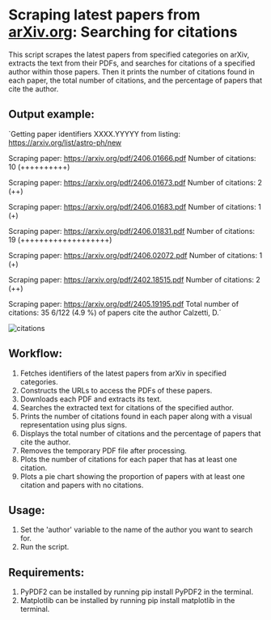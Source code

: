 
Scraping latest papers from [arXiv.org](https://arxiv.org/): Searching for citations
====================

This script scrapes the latest papers from specified categories on arXiv, extracts the text from their PDFs,
and searches for citations of a specified author within those papers. Then it prints the number of citations 
found in each paper, the total number of citations, and the percentage of papers that cite the author.

## Output example:

`Getting paper identifiers XXXX.YYYYY from listing: https://arxiv.org/list/astro-ph/new

Scraping paper: https://arxiv.org/pdf/2406.01666.pdf
Number of citations: 10 (++++++++++)

Scraping paper: https://arxiv.org/pdf/2406.01673.pdf
Number of citations: 2 (++)

Scraping paper: https://arxiv.org/pdf/2406.01683.pdf
Number of citations: 1 (+)

Scraping paper: https://arxiv.org/pdf/2406.01831.pdf
Number of citations: 19 (+++++++++++++++++++)

Scraping paper: https://arxiv.org/pdf/2406.02072.pdf
Number of citations: 1 (+)

Scraping paper: https://arxiv.org/pdf/2402.18515.pdf
Number of citations: 2 (++)

Scraping paper: https://arxiv.org/pdf/2405.19195.pdf
Total number of citations: 35
6/122 (4.9 %) of papers cite the author Calzetti, D.´

![citations](https://github.com/ianpaga/scrape_papers_arXiv/assets/57350668/b843e6b4-246c-4ca2-94ae-f478fafe6391)

## Workflow:
1. Fetches identifiers of the latest papers from arXiv in specified categories.
2. Constructs the URLs to access the PDFs of these papers.
3. Downloads each PDF and extracts its text.
4. Searches the extracted text for citations of the specified author.
5. Prints the number of citations found in each paper along with a visual representation using plus signs.
6. Displays the total number of citations and the percentage of papers that cite the author.
7. Removes the temporary PDF file after processing.
8. Plots the number of citations for each paper that has at least one citation.
9. Plots a pie chart showing the proportion of papers with at least one citation and papers with no citations.

## Usage:
1. Set the 'author' variable to the name of the author you want to search for.
2. Run the script.

## Requirements: 
1. PyPDF2 can be installed by running pip install PyPDF2 in the terminal.
2. Matplotlib can be installed by running pip install matplotlib in the terminal.
